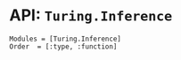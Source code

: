 # API: `Turing.Inference`

```@autodocs
Modules = [Turing.Inference]
Order  = [:type, :function]
```

